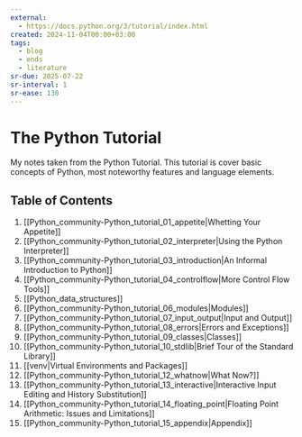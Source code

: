 ```yaml
---
external:
  - https://docs.python.org/3/tutorial/index.html
created: 2024-11-04T00:00+03:00
tags:
  - blog
  - ends
  - literature
sr-due: 2025-07-22
sr-interval: 1
sr-ease: 130
---
```


# The Python Tutorial

My notes taken from the Python Tutorial. This tutorial is cover basic concepts of Python, most noteworthy features and language elements.

## Table of Contents

1. [[Python_community-Python_tutorial_01_appetite|Whetting Your Appetite]]
2. [[Python_community-Python_tutorial_02_interpreter|Using the Python Interpreter]]
3. [[Python_community-Python_tutorial_03_introduction|An Informal Introduction to Python]]
4. [[Python_community-Python_tutorial_04_controlflow|More Control Flow Tools]]
5. [[Python_data_structures]]
6. [[Python_community-Python_tutorial_06_modules|Modules]]
7. [[Python_community-Python_tutorial_07_input_output|Input and Output]]
8. [[Python_community-Python_tutorial_08_errors|Errors and Exceptions]]
9. [[Python_community-Python_tutorial_09_classes|Classes]]
10. [[Python_community-Python_tutorial_10_stdlib|Brief Tour of the Standard Library]]
11. [[venv|Virtual Environments and Packages]]
12. [[Python_community-Python_tutorial_12_whatnow|What Now?]]
13. [[Python_community-Python_tutorial_13_interactive|Interactive Input Editing and History Substitution]]
14. [[Python_community-Python_tutorial_14_floating_point|Floating Point Arithmetic: Issues and Limitations]]
15. [[Python_community-Python_tutorial_15_appendix|Appendix]]
